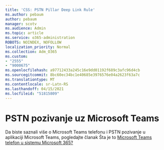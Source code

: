 ```yaml
---
title: 'CSS: PSTN Pillar Deep Link Rule'
ms.author: pebaum
author: pebaum
manager: scotv
ms.audience: Admin
ms.topic: article
ms.service: o365-administration
ROBOTS: NOINDEX, NOFOLLOW
localization_priority: Normal
ms.collection: Adm_O365
ms.custom:
- "2555"
- "9000675"
ms.openlocfilehash: a97712433a245c16e9dd01192f689c3afc96d4cb
ms.sourcegitcommit: 8bc60ec34bc1e40685e3976576e04a2623f63a7c
ms.translationtype: MT
ms.contentlocale: sr-Latn-RS
ms.lasthandoff: 04/15/2021
ms.locfileid: "51815809"
---
```

# <a name="pstn-calling-with-microsoft-teams"></a>PSTN pozivanje uz Microsoft Teams

Da biste saznali više o Microsoft Teams telefonu i PSTN pozivanje u aplikaciji Microsoft Teams, pogledajte članak Šta je to [Microsoft Teams telefon u sistemu Microsoft 365?](https://docs.microsoft.com/microsoftteams/what-is-phone-system-in-office-365)